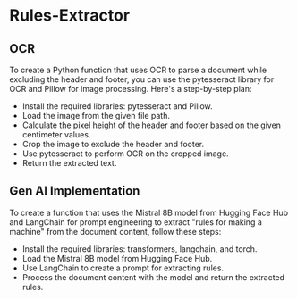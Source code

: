 # Rules-Extractor

## OCR
To create a Python function that uses OCR to parse a document while excluding the header and footer, you can use the pytesseract library for OCR and Pillow for image processing. Here's a step-by-step plan:

- Install the required libraries: pytesseract and Pillow.
- Load the image from the given file path.
- Calculate the pixel height of the header and footer based on the given centimeter values.
- Crop the image to exclude the header and footer.
- Use pytesseract to perform OCR on the cropped image.
- Return the extracted text.

## Gen AI Implementation
To create a function that uses the Mistral 8B model from Hugging Face Hub and LangChain for prompt engineering to extract "rules for making a machine" from the document content, follow these steps:

- Install the required libraries: transformers, langchain, and torch.
- Load the Mistral 8B model from Hugging Face Hub.
- Use LangChain to create a prompt for extracting rules.
- Process the document content with the model and return the extracted rules.